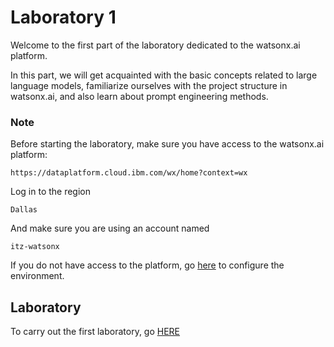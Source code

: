 # Laboratory 1
Welcome to the first part of the laboratory dedicated to the watsonx.ai platform.

In this part, we will get acquainted with the basic concepts related to large language models, familiarize ourselves with the project structure in watsonx.ai, and also learn about prompt engineering methods.

### Note
Before starting the laboratory, make sure you have access to the watsonx.ai platform:


```
https://dataplatform.cloud.ibm.com/wx/home?context=wx
```

Log in to the region

```
Dallas
```

And make sure you are using an account named


```
itz-watsonx
```

If you do not have access to the platform, go [here](/LABS/0_environment_preparation/README.md) to configure the environment.

## Laboratory 
To carry out the first laboratory, go [HERE](./prompt_engineering_basics.md)